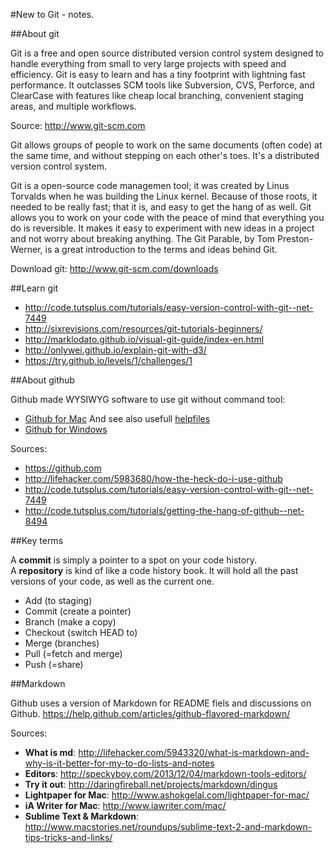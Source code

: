 #New to Git - notes. 

##About git

Git is a free and open source distributed version control system designed to handle everything from small to very large projects with speed and efficiency.
Git is easy to learn and has a tiny footprint with lightning fast performance. It outclasses SCM tools like Subversion, CVS, Perforce, and ClearCase with features like cheap local branching, convenient staging areas, and multiple workflows.

Source: http://www.git-scm.com 

Git allows groups of people to work on the same documents (often code) at the same time, and without stepping on each other's toes. It's a distributed version control system.

Git is a open-source code managemen tool; it was created by Linus Torvalds when he was building the Linux kernel. Because of those roots, it needed to be really fast; that it is, and easy to get the hang of as well. Git allows you to work on your code with the peace of mind that everything you do is reversible. It makes it easy to experiment with new ideas in a project and not worry about breaking anything. The Git Parable, by Tom Preston-Werner, is a great introduction to the terms and ideas behind Git.

Download git: http://www.git-scm.com/downloads 

##Learn git

- http://code.tutsplus.com/tutorials/easy-version-control-with-git--net-7449 
- http://sixrevisions.com/resources/git-tutorials-beginners/ 
- http://marklodato.github.io/visual-git-guide/index-en.html 
- http://onlywei.github.io/explain-git-with-d3/ 
- https://try.github.io/levels/1/challenges/1 

##About github

Github made WYSIWYG software to use git without command tool: 
- [Github for Mac](https://mac.github.com) And see also usefull [helpfiles](https://mac.github.com/help.html)
- [Github for Windows](https://windows.github.com)

Sources: 
- https://github.com
- http://lifehacker.com/5983680/how-the-heck-do-i-use-github 
- http://code.tutsplus.com/tutorials/easy-version-control-with-git--net-7449 
- http://code.tutsplus.com/tutorials/getting-the-hang-of-github--net-8494 

##Key terms

A **commit** is simply a pointer to a spot on your code history.  
A **repository** is kind of like a code history book. It will hold all the past versions of your code, as well as the current one.

- Add (to staging)
- Commit (create a pointer)
- Branch (make a copy)
- Checkout (switch HEAD to)
- Merge (branches)
- Pull (=fetch and merge)
- Push (=share)

##Markdown

Github uses a version of Markdown for README fiels and discussions on Github.
https://help.github.com/articles/github-flavored-markdown/ 

Sources: 

- **What is md**: http://lifehacker.com/5943320/what-is-markdown-and-why-is-it-better-for-my-to-do-lists-and-notes  
- **Editors**: http://speckyboy.com/2013/12/04/markdown-tools-editors/  
- **Try it out**: http://daringfireball.net/projects/markdown/dingus  
- **Lightpaper for Mac**: http://www.ashokgelal.com/lightpaper-for-mac/  
- **iA Writer for Mac**: http://www.iawriter.com/mac/  
- **Sublime Text & Markdown**: http://www.macstories.net/roundups/sublime-text-2-and-markdown-tips-tricks-and-links/  

